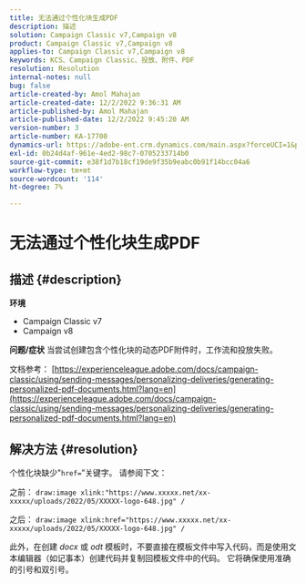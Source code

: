 ```yaml
---
title: 无法通过个性化块生成PDF
description: 描述
solution: Campaign Classic v7,Campaign v8
product: Campaign Classic v7,Campaign v8
applies-to: Campaign Classic v7,Campaign v8
keywords: KCS、Campaign Classic、投放、附件、PDF
resolution: Resolution
internal-notes: null
bug: false
article-created-by: Amol Mahajan
article-created-date: 12/2/2022 9:36:31 AM
article-published-by: Amol Mahajan
article-published-date: 12/2/2022 9:45:20 AM
version-number: 3
article-number: KA-17700
dynamics-url: https://adobe-ent.crm.dynamics.com/main.aspx?forceUCI=1&pagetype=entityrecord&etn=knowledgearticle&id=824a27cc-2472-ed11-9561-6045bd006b4b
exl-id: 0b24d4af-961e-4ed2-98c7-0705233714b0
source-git-commit: e38f1d7b18cf19de9f35b9eabc0b91f14bcc04a6
workflow-type: tm+mt
source-wordcount: '114'
ht-degree: 7%

---
```


# 无法通过个性化块生成PDF

## 描述 {#description}

<b>环境</b>
- Campaign Classic v7
- Campaign v8



<b>问题/症状</b>
当尝试创建包含个性化块的动态PDF附件时，工作流和投放失败。

文档参考： [https://experienceleague.adobe.com/docs/campaign-classic/using/sending-messages/personalizing-deliveries/generating-personalized-pdf-documents.html?lang=en](https://experienceleague.adobe.com/docs/campaign-classic/using/sending-messages/personalizing-deliveries/generating-personalized-pdf-documents.html?lang=en)


## 解决方法 {#resolution}


个性化块缺少&quot;`href=`”关键字。 请参阅下文：

之前：
`draw:image xlink:"https://www.xxxxx.net/xx-xxxxx/uploads/2022/05/XXXXX-logo-648.jpg" /`

之后：
`draw:image xlink:href="https://www.xxxxx.net/xx-xxxxx/uploads/2022/05/XXXXX-logo-648.jpg" /`

此外，在创建 *docx* 或 *odt* 模板时，不要直接在模板文件中写入代码，而是使用文本编辑器（如记事本）创建代码并复制回模板文件中的代码。 它将确保使用准确的引号和双引号。
